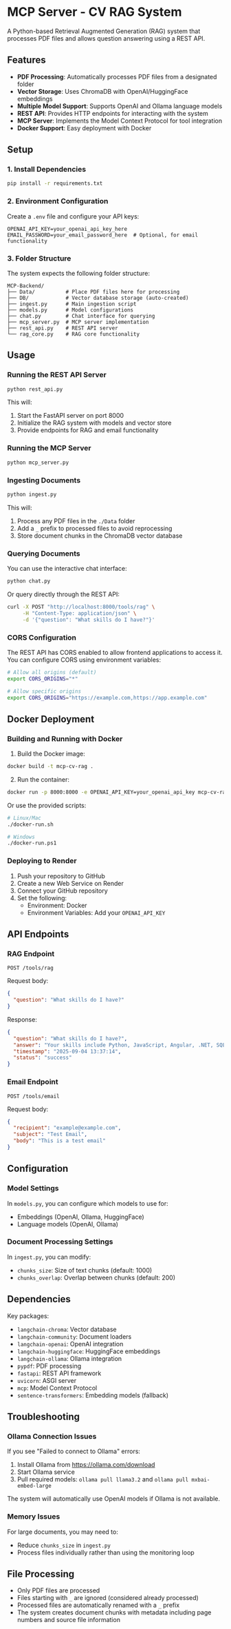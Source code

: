 # MCP Server - CV RAG System

A Python-based Retrieval Augmented Generation (RAG) system that processes PDF files and allows question answering using a REST API.

## Features

- **PDF Processing**: Automatically processes PDF files from a designated folder
- **Vector Storage**: Uses ChromaDB with OpenAI/HuggingFace embeddings
- **Multiple Model Support**: Supports OpenAI and Ollama language models
- **REST API**: Provides HTTP endpoints for interacting with the system
- **MCP Server**: Implements the Model Context Protocol for tool integration
- **Docker Support**: Easy deployment with Docker

## Setup

### 1. Install Dependencies

```bash
pip install -r requirements.txt
```

### 2. Environment Configuration

Create a `.env` file and configure your API keys:

```
OPENAI_API_KEY=your_openai_api_key_here
EMAIL_PASSWORD=your_email_password_here  # Optional, for email functionality
```

### 3. Folder Structure

The system expects the following folder structure:

```
MCP-Backend/
├── Data/          # Place PDF files here for processing
├── DB/            # Vector database storage (auto-created)
├── ingest.py      # Main ingestion script
├── models.py      # Model configurations
├── chat.py        # Chat interface for querying
├── mcp_server.py  # MCP server implementation
├── rest_api.py    # REST API server
└── rag_core.py    # RAG core functionality
```

## Usage

### Running the REST API Server

```bash
python rest_api.py
```

This will:

1. Start the FastAPI server on port 8000
2. Initialize the RAG system with models and vector store
3. Provide endpoints for RAG and email functionality

### Running the MCP Server

```bash
python mcp_server.py
```

### Ingesting Documents

```bash
python ingest.py
```

This will:

1. Process any PDF files in the `./Data` folder
2. Add a `_` prefix to processed files to avoid reprocessing
3. Store document chunks in the ChromaDB vector database

### Querying Documents

You can use the interactive chat interface:

```bash
python chat.py
```

Or query directly through the REST API:

```bash
curl -X POST "http://localhost:8000/tools/rag" \
     -H "Content-Type: application/json" \
     -d '{"question": "What skills do I have?"}'
```

### CORS Configuration

The REST API has CORS enabled to allow frontend applications to access it. You can configure CORS using environment variables:

```bash
# Allow all origins (default)
export CORS_ORIGINS="*"

# Allow specific origins
export CORS_ORIGINS="https://example.com,https://app.example.com"
```

## Docker Deployment

### Building and Running with Docker

1. Build the Docker image:

```bash
docker build -t mcp-cv-rag .
```

2. Run the container:

```bash
docker run -p 8000:8000 -e OPENAI_API_KEY=your_openai_api_key mcp-cv-rag
```

Or use the provided scripts:

```bash
# Linux/Mac
./docker-run.sh

# Windows
./docker-run.ps1
```

### Deploying to Render

1. Push your repository to GitHub
2. Create a new Web Service on Render
3. Connect your GitHub repository
4. Set the following:
   - Environment: Docker
   - Environment Variables: Add your `OPENAI_API_KEY`

## API Endpoints

### RAG Endpoint

```
POST /tools/rag
```

Request body:

```json
{
  "question": "What skills do I have?"
}
```

Response:

```json
{
  "question": "What skills do I have?",
  "answer": "Your skills include Python, JavaScript, Angular, .NET, SQL, and data analysis.",
  "timestamp": "2025-09-04 13:37:14",
  "status": "success"
}
```

### Email Endpoint

```
POST /tools/email
```

Request body:

```json
{
  "recipient": "example@example.com",
  "subject": "Test Email",
  "body": "This is a test email"
}
```

## Configuration

### Model Settings

In `models.py`, you can configure which models to use for:

- Embeddings (OpenAI, Ollama, HuggingFace)
- Language models (OpenAI, Ollama)

### Document Processing Settings

In `ingest.py`, you can modify:

- `chunks_size`: Size of text chunks (default: 1000)
- `chunks_overlap`: Overlap between chunks (default: 200)

## Dependencies

Key packages:

- `langchain-chroma`: Vector database
- `langchain-community`: Document loaders
- `langchain-openai`: OpenAI integration
- `langchain-huggingface`: HuggingFace embeddings
- `langchain-ollama`: Ollama integration
- `pypdf`: PDF processing
- `fastapi`: REST API framework
- `uvicorn`: ASGI server
- `mcp`: Model Context Protocol
- `sentence-transformers`: Embedding models (fallback)

## Troubleshooting

### Ollama Connection Issues

If you see "Failed to connect to Ollama" errors:

1. Install Ollama from https://ollama.com/download
2. Start Ollama service
3. Pull required models: `ollama pull llama3.2` and `ollama pull mxbai-embed-large`

The system will automatically use OpenAI models if Ollama is not available.

### Memory Issues

For large documents, you may need to:

- Reduce `chunks_size` in `ingest.py`
- Process files individually rather than using the monitoring loop

## File Processing

- Only PDF files are processed
- Files starting with `_` are ignored (considered already processed)
- Processed files are automatically renamed with a `_` prefix
- The system creates document chunks with metadata including page numbers and source file information
